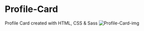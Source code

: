 # Profile-Card
Profile Card created with HTML, CSS &amp; Sass
![Profile-Card-img](https://user-images.githubusercontent.com/99296482/155857987-2a64b15e-2989-489b-8a81-088ae7f3a2a9.png)
